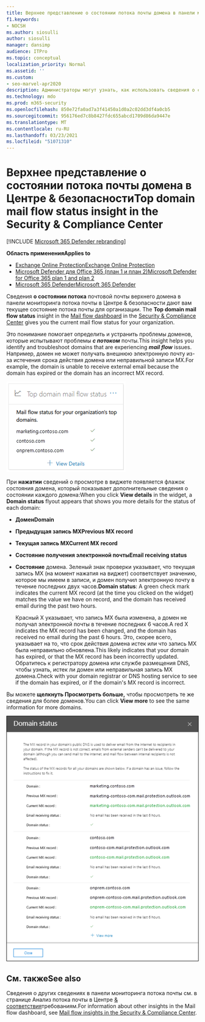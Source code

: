 ```yaml
---
title: Верхнее представление о состоянии потока почты домена в панели мониторинга потока почты
f1.keywords:
- NOCSH
ms.author: siosulli
author: siosulli
manager: dansimp
audience: ITPro
ms.topic: conceptual
localization_priority: Normal
ms.assetid: ''
ms.custom:
- seo-marvel-apr2020
description: Администраторы могут узнать, как использовать сведения о состоянии потока электронной почты верхнего домена в панели мониторинга потока почты в Центре соответствия требованиям & безопасности для устранения проблем с потоком почты, связанных с записями MX.
ms.technology: mdo
ms.prod: m365-security
ms.openlocfilehash: 850e72fa0ad7a3f41450a1d0a2c02dd3df4a0cb5
ms.sourcegitcommit: 956176ed7c8b8427fdc655abcd1709d86da9447e
ms.translationtype: MT
ms.contentlocale: ru-RU
ms.lasthandoff: 03/23/2021
ms.locfileid: "51071310"
---
```

# <a name="top-domain-mail-flow-status-insight-in-the-security--compliance-center"></a><span data-ttu-id="9ff71-103">Верхнее представление о состоянии потока почты домена в Центре & безопасности</span><span class="sxs-lookup"><span data-stu-id="9ff71-103">Top domain mail flow status insight in the Security & Compliance Center</span></span>

[!INCLUDE [Microsoft 365 Defender rebranding](../includes/microsoft-defender-for-office.md)]

<span data-ttu-id="9ff71-104">**Область применения**</span><span class="sxs-lookup"><span data-stu-id="9ff71-104">**Applies to**</span></span>
- [<span data-ttu-id="9ff71-105">Exchange Online Protection</span><span class="sxs-lookup"><span data-stu-id="9ff71-105">Exchange Online Protection</span></span>](exchange-online-protection-overview.md)
- [<span data-ttu-id="9ff71-106">Microsoft Defender для Office 365 (план 1 и план 2)</span><span class="sxs-lookup"><span data-stu-id="9ff71-106">Microsoft Defender for Office 365 plan 1 and plan 2</span></span>](defender-for-office-365.md)
- [<span data-ttu-id="9ff71-107">Microsoft 365 Defender</span><span class="sxs-lookup"><span data-stu-id="9ff71-107">Microsoft 365 Defender</span></span>](../defender/microsoft-365-defender.md)

<span data-ttu-id="9ff71-108">Сведения **о состоянии потока** почтовой почты [](https://protection.office.com) верхнего домена в панели мониторинга потока почты в Центре & безопасности дают вам текущее состояние потока почты для организации. [](mail-flow-insights-v2.md)</span><span class="sxs-lookup"><span data-stu-id="9ff71-108">The **Top domain mail flow status** insight in the [Mail flow dashboard](mail-flow-insights-v2.md) in the [Security & Compliance Center](https://protection.office.com) gives you the current mail flow status for your organization.</span></span>

<span data-ttu-id="9ff71-109">Это понимание помогает определить и устранить проблемы доменов, которые испытывают проблемы ***с потоком*** почты.</span><span class="sxs-lookup"><span data-stu-id="9ff71-109">This insight helps you identify and troubleshoot domains that are experiencing ***mail flow*** issues.</span></span> <span data-ttu-id="9ff71-110">Например, домен не может получать внешнюю электронную почту из-за истечения срока действия домена или неправильной записи MX.</span><span class="sxs-lookup"><span data-stu-id="9ff71-110">For example, the domain is unable to receive external email because the domain has expired or the domain has an incorrect MX record.</span></span>

![Виджет состояния потока домена в панели мониторинга потока почты в Центре & безопасности](../../media/mfi-top-domain-mail-flow-status-widget.png)

<span data-ttu-id="9ff71-112">При  **нажатии** сведений о просмотре в виджете появляется флажок состояния домена, который показывает дополнительные сведения о состоянии каждого домена:</span><span class="sxs-lookup"><span data-stu-id="9ff71-112">When you click **View details** in the widget, a **Domain status** flyout appears that shows you more details for the status of each domain:</span></span>

- <span data-ttu-id="9ff71-113">**Домен**</span><span class="sxs-lookup"><span data-stu-id="9ff71-113">**Domain**</span></span>
- <span data-ttu-id="9ff71-114">**Предыдущая запись MX**</span><span class="sxs-lookup"><span data-stu-id="9ff71-114">**Previous MX record**</span></span>
- <span data-ttu-id="9ff71-115">**Текущая запись MX**</span><span class="sxs-lookup"><span data-stu-id="9ff71-115">**Current MX record**</span></span>
- <span data-ttu-id="9ff71-116">**Состояние получения электронной почты**</span><span class="sxs-lookup"><span data-stu-id="9ff71-116">**Email receiving status**</span></span>
- <span data-ttu-id="9ff71-117">**Состояние** домена. Зеленый знак проверки указывает, что текущая запись MX (на момент нажатия на виджет) соответствует значению, которое мы имеем в записи, и домен получил электронную почту в течение последних двух часов.</span><span class="sxs-lookup"><span data-stu-id="9ff71-117">**Domain status**: A green check mark indicates the current MX record (at the time you clicked on the widget) matches the value we have on record, and the domain has received email during the past two hours.</span></span>

  <span data-ttu-id="9ff71-118">Красный X указывает, что запись MX была изменена, а домен не получал электронной почты в течение последних 6 часов.</span><span class="sxs-lookup"><span data-stu-id="9ff71-118">A red X indicates the MX record has been changed, and the domain has received no email during the past 6 hours.</span></span> <span data-ttu-id="9ff71-119">Это, скорее всего, указывает на то, что срок действия домена истек или что запись MX была неправильно обновлена.</span><span class="sxs-lookup"><span data-stu-id="9ff71-119">This likely indicates that your domain has expired, or that the MX record has been incorrectly updated.</span></span> <span data-ttu-id="9ff71-120">Обратитесь к регистратору домена или службе размещения DNS, чтобы узнать, истек ли домен или неправильная запись MX домена.</span><span class="sxs-lookup"><span data-stu-id="9ff71-120">Check with your domain registrar or DNS hosting service to see if the domain has expired, or if the domain's MX record is incorrect.</span></span>

<span data-ttu-id="9ff71-121">Вы можете **щелкнуть Просмотреть больше,** чтобы просмотреть те же сведения для более доменов.</span><span class="sxs-lookup"><span data-stu-id="9ff71-121">You can click **View more** to see the same information for more domains.</span></span>

![Сведения о вылете в анализе состояния потока почты верхнего домена](../../media/mfi-top-domain-mail-flow-status-view-details.png)

## <a name="see-also"></a><span data-ttu-id="9ff71-123">См. также</span><span class="sxs-lookup"><span data-stu-id="9ff71-123">See also</span></span>

<span data-ttu-id="9ff71-124">Сведения о других сведениях в панели мониторинга потока почты см. в странице Анализ потока почты в Центре [& соответствия](mail-flow-insights-v2.md)требованиям.</span><span class="sxs-lookup"><span data-stu-id="9ff71-124">For information about other insights in the Mail flow dashboard, see [Mail flow insights in the Security & Compliance Center](mail-flow-insights-v2.md).</span></span>
